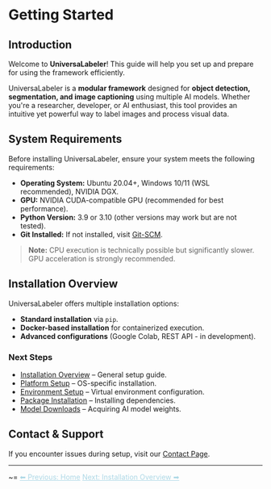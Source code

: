 # Getting Started

## Introduction

Welcome to **UniversaLabeler**! This guide will help you set up and prepare for using the framework efficiently.

UniversaLabeler is a **modular framework** designed for **object detection, segmentation, and image captioning** using multiple AI models. Whether you're a researcher, developer, or AI enthusiast, this tool provides an intuitive yet powerful way to label images and process visual data.

## System Requirements

Before installing UniversaLabeler, ensure your system meets the following requirements:

- **Operating System:** Ubuntu 20.04+, Windows 10/11 (WSL recommended), NVIDIA DGX.
- **GPU:** NVIDIA CUDA-compatible GPU (recommended for best performance).
- **Python Version:** 3.9 or 3.10 (other versions may work but are not tested).
- **Git Installed:** If not installed, visit [Git-SCM](https://git-scm.com/book/en/v2/Getting-Started-Installing-Git).

> **Note:** CPU execution is technically possible but significantly slower. GPU acceleration is strongly recommended.

## Installation Overview

UniversaLabeler offers multiple installation options:

- **Standard installation** via `pip`.
- **Docker-based installation** for containerized execution.
- **Advanced configurations** (Google Colab, REST API - in development).

### Next Steps

- [Installation Overview](installation/overview.md) – General setup guide.
- [Platform Setup](installation/platforms.md) – OS-specific installation.
- [Environment Setup](installation/environment-setup.md) – Virtual environment configuration.
- [Package Installation](installation/package-installation.md) – Installing dependencies.
- [Model Downloads](installation/models-download.md) – Acquiring AI model weights.

## Contact & Support

If you encounter issues during setup, visit our [Contact Page](../contact.md).

---

~=
  <a href="../index.md" style="color: lightblue;">⬅ Previous: Home</a>
  <a href="installation/overview.md" style="color: lightblue;">Next: Installation Overview ➡</a>
</div>

